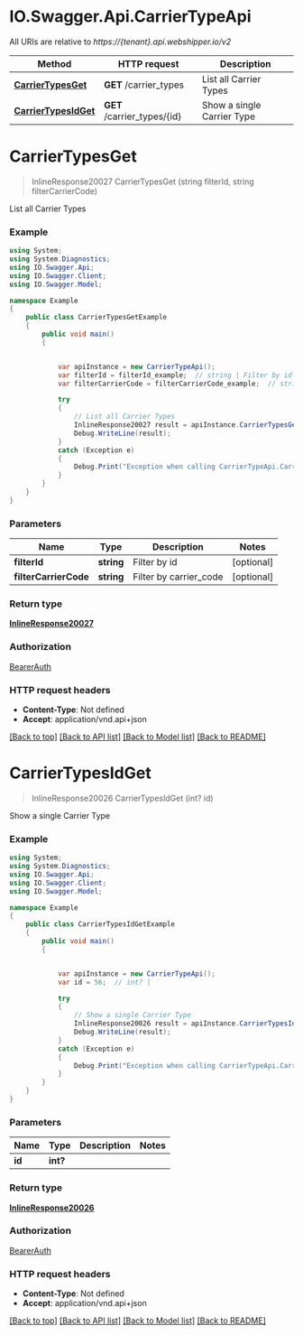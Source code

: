 # IO.Swagger.Api.CarrierTypeApi

All URIs are relative to *https://{tenant}.api.webshipper.io/v2*

Method | HTTP request | Description
------------- | ------------- | -------------
[**CarrierTypesGet**](CarrierTypeApi.md#carriertypesget) | **GET** /carrier_types | List all Carrier Types
[**CarrierTypesIdGet**](CarrierTypeApi.md#carriertypesidget) | **GET** /carrier_types/{id} | Show a single Carrier Type

<a name="carriertypesget"></a>
# **CarrierTypesGet**
> InlineResponse20027 CarrierTypesGet (string filterId, string filterCarrierCode)

List all Carrier Types

### Example
```csharp
using System;
using System.Diagnostics;
using IO.Swagger.Api;
using IO.Swagger.Client;
using IO.Swagger.Model;

namespace Example
{
    public class CarrierTypesGetExample
    {
        public void main()
        {


            var apiInstance = new CarrierTypeApi();
            var filterId = filterId_example;  // string | Filter by id (optional) 
            var filterCarrierCode = filterCarrierCode_example;  // string | Filter by carrier_code (optional) 

            try
            {
                // List all Carrier Types
                InlineResponse20027 result = apiInstance.CarrierTypesGet(filterId, filterCarrierCode);
                Debug.WriteLine(result);
            }
            catch (Exception e)
            {
                Debug.Print("Exception when calling CarrierTypeApi.CarrierTypesGet: " + e.Message );
            }
        }
    }
}
```

### Parameters

Name | Type | Description  | Notes
------------- | ------------- | ------------- | -------------
 **filterId** | **string**| Filter by id | [optional] 
 **filterCarrierCode** | **string**| Filter by carrier_code | [optional] 

### Return type

[**InlineResponse20027**](InlineResponse20027.md)

### Authorization

[BearerAuth](../README.md#BearerAuth)

### HTTP request headers

 - **Content-Type**: Not defined
 - **Accept**: application/vnd.api+json

[[Back to top]](#) [[Back to API list]](../README.md#documentation-for-api-endpoints) [[Back to Model list]](../README.md#documentation-for-models) [[Back to README]](../README.md)

<a name="carriertypesidget"></a>
# **CarrierTypesIdGet**
> InlineResponse20026 CarrierTypesIdGet (int? id)

Show a single Carrier Type

### Example
```csharp
using System;
using System.Diagnostics;
using IO.Swagger.Api;
using IO.Swagger.Client;
using IO.Swagger.Model;

namespace Example
{
    public class CarrierTypesIdGetExample
    {
        public void main()
        {


            var apiInstance = new CarrierTypeApi();
            var id = 56;  // int? | 

            try
            {
                // Show a single Carrier Type
                InlineResponse20026 result = apiInstance.CarrierTypesIdGet(id);
                Debug.WriteLine(result);
            }
            catch (Exception e)
            {
                Debug.Print("Exception when calling CarrierTypeApi.CarrierTypesIdGet: " + e.Message );
            }
        }
    }
}
```

### Parameters

Name | Type | Description  | Notes
------------- | ------------- | ------------- | -------------
 **id** | **int?**|  | 

### Return type

[**InlineResponse20026**](InlineResponse20026.md)

### Authorization

[BearerAuth](../README.md#BearerAuth)

### HTTP request headers

 - **Content-Type**: Not defined
 - **Accept**: application/vnd.api+json

[[Back to top]](#) [[Back to API list]](../README.md#documentation-for-api-endpoints) [[Back to Model list]](../README.md#documentation-for-models) [[Back to README]](../README.md)

